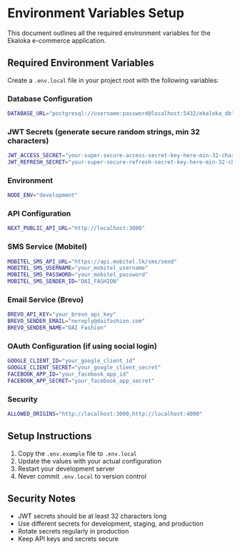 # Environment Variables Setup

This document outlines all the required environment variables for the Ekaloka e-commerce application.

## Required Environment Variables

Create a `.env.local` file in your project root with the following variables:

### Database Configuration
```bash
DATABASE_URL="postgresql://username:password@localhost:5432/ekaloka_db"
```

### JWT Secrets (generate secure random strings, min 32 characters)
```bash
JWT_ACCESS_SECRET="your-super-secure-access-secret-key-here-min-32-chars"
JWT_REFRESH_SECRET="your-super-secure-refresh-secret-key-here-min-32-chars"
```

### Environment
```bash
NODE_ENV="development"
```

### API Configuration
```bash
NEXT_PUBLIC_API_URL="http://localhost:3000"
```

### SMS Service (Mobitel)
```bash
MOBITEL_SMS_API_URL="https://api.mobitel.lk/sms/send"
MOBITEL_SMS_USERNAME="your_mobitel_username"
MOBITEL_SMS_PASSWORD="your_mobitel_password"
MOBITEL_SMS_SENDER_ID="DAI_FASHION"
```

### Email Service (Brevo)
```bash
BREVO_API_KEY="your_brevo_api_key"
BREVO_SENDER_EMAIL="noreply@daifashion.com"
BREVO_SENDER_NAME="DAI Fashion"
```

### OAuth Configuration (if using social login)
```bash
GOOGLE_CLIENT_ID="your_google_client_id"
GOOGLE_CLIENT_SECRET="your_google_client_secret"
FACEBOOK_APP_ID="your_facebook_app_id"
FACEBOOK_APP_SECRET="your_facebook_app_secret"
```

### Security
```bash
ALLOWED_ORIGINS="http://localhost:3000,http://localhost:4000"
```

## Setup Instructions

1. Copy the `.env.example` file to `.env.local`
2. Update the values with your actual configuration
3. Restart your development server
4. Never commit `.env.local` to version control

## Security Notes

- JWT secrets should be at least 32 characters long
- Use different secrets for development, staging, and production
- Rotate secrets regularly in production
- Keep API keys and secrets secure
